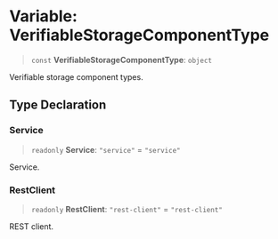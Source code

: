 # Variable: VerifiableStorageComponentType

> `const` **VerifiableStorageComponentType**: `object`

Verifiable storage component types.

## Type Declaration

### Service

> `readonly` **Service**: `"service"` = `"service"`

Service.

### RestClient

> `readonly` **RestClient**: `"rest-client"` = `"rest-client"`

REST client.
